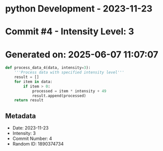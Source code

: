 ﻿# python Development - 2023-11-23
# Commit #4 - Intensity Level: 3
# Generated on: 2025-06-07 11:07:07
```python
def process_data_4(data, intensity=3):
    '''Process data with specified intensity level'''
    result = []
    for item in data:
        if item > 0:
            processed = item * intensity + 49
            result.append(processed)
    return result
```
## Metadata
- Date: 2023-11-23
- Intensity: 3
- Commit Number: 4
- Random ID: 1890374734
